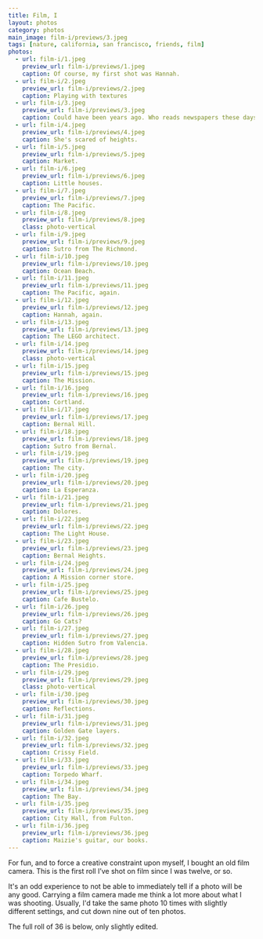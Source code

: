 ```yaml
---
title: Film, I
layout: photos
category: photos
main_image: film-i/previews/3.jpeg
tags: [nature, california, san francisco, friends, film]
photos:
  - url: film-i/1.jpeg
    preview_url: film-i/previews/1.jpeg
    caption: Of course, my first shot was Hannah.
  - url: film-i/2.jpeg
    preview_url: film-i/previews/2.jpeg
    caption: Playing with textures
  - url: film-i/3.jpeg
    preview_url: film-i/previews/3.jpeg
    caption: Could have been years ago. Who reads newspapers these days, anyway?
  - url: film-i/4.jpeg
    preview_url: film-i/previews/4.jpeg
    caption: She's scared of heights.
  - url: film-i/5.jpeg
    preview_url: film-i/previews/5.jpeg
    caption: Market.
  - url: film-i/6.jpeg
    preview_url: film-i/previews/6.jpeg
    caption: Little houses.
  - url: film-i/7.jpeg
    preview_url: film-i/previews/7.jpeg
    caption: The Pacific.
  - url: film-i/8.jpeg
    preview_url: film-i/previews/8.jpeg
    class: photo-vertical
  - url: film-i/9.jpeg
    preview_url: film-i/previews/9.jpeg
    caption: Sutro from The Richmond.
  - url: film-i/10.jpeg
    preview_url: film-i/previews/10.jpeg
    caption: Ocean Beach.
  - url: film-i/11.jpeg
    preview_url: film-i/previews/11.jpeg
    caption: The Pacific, again.
  - url: film-i/12.jpeg
    preview_url: film-i/previews/12.jpeg
    caption: Hannah, again.
  - url: film-i/13.jpeg
    preview_url: film-i/previews/13.jpeg
    caption: The LEGO architect.
  - url: film-i/14.jpeg
    preview_url: film-i/previews/14.jpeg
    class: photo-vertical
  - url: film-i/15.jpeg
    preview_url: film-i/previews/15.jpeg
    caption: The Mission.
  - url: film-i/16.jpeg
    preview_url: film-i/previews/16.jpeg
    caption: Cortland.
  - url: film-i/17.jpeg
    preview_url: film-i/previews/17.jpeg
    caption: Bernal Hill.
  - url: film-i/18.jpeg
    preview_url: film-i/previews/18.jpeg
    caption: Sutro from Bernal.
  - url: film-i/19.jpeg
    preview_url: film-i/previews/19.jpeg
    caption: The city.
  - url: film-i/20.jpeg
    preview_url: film-i/previews/20.jpeg
    caption: La Esperanza.
  - url: film-i/21.jpeg
    preview_url: film-i/previews/21.jpeg
    caption: Dolores.
  - url: film-i/22.jpeg
    preview_url: film-i/previews/22.jpeg
    caption: The Light House.
  - url: film-i/23.jpeg
    preview_url: film-i/previews/23.jpeg
    caption: Bernal Heights.
  - url: film-i/24.jpeg
    preview_url: film-i/previews/24.jpeg
    caption: A Mission corner store.
  - url: film-i/25.jpeg
    preview_url: film-i/previews/25.jpeg
    caption: Cafe Bustelo.
  - url: film-i/26.jpeg
    preview_url: film-i/previews/26.jpeg
    caption: Go Cats?
  - url: film-i/27.jpeg
    preview_url: film-i/previews/27.jpeg
    caption: Hidden Sutro from Valencia.
  - url: film-i/28.jpeg
    preview_url: film-i/previews/28.jpeg
    caption: The Presidio.
  - url: film-i/29.jpeg
    preview_url: film-i/previews/29.jpeg
    class: photo-vertical
  - url: film-i/30.jpeg
    preview_url: film-i/previews/30.jpeg
    caption: Reflections.
  - url: film-i/31.jpeg
    preview_url: film-i/previews/31.jpeg
    caption: Golden Gate layers.
  - url: film-i/32.jpeg
    preview_url: film-i/previews/32.jpeg
    caption: Crissy Field.
  - url: film-i/33.jpeg
    preview_url: film-i/previews/33.jpeg
    caption: Torpedo Wharf.
  - url: film-i/34.jpeg
    preview_url: film-i/previews/34.jpeg
    caption: The Bay.
  - url: film-i/35.jpeg
    preview_url: film-i/previews/35.jpeg
    caption: City Hall, from Fulton.
  - url: film-i/36.jpeg
    preview_url: film-i/previews/36.jpeg
    caption: Maizie's guitar, our books.
---
```


For fun, and to force a creative constraint upon myself, I bought an old film camera. This is the first roll I’ve shot on film since I was twelve, or so.

It's an odd experience to not be able to immediately tell if a photo will be any good. Carrying a film camera made me think a lot more about what I was shooting. Usually, I'd take the same photo 10 times with slightly different settings, and cut down nine out of ten photos.

The full roll of 36 is below, only slightly edited.
